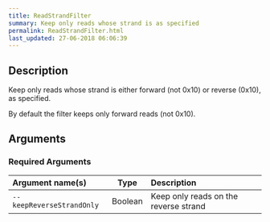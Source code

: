 ```yaml
---
title: ReadStrandFilter
summary: Keep only reads whose strand is as specified
permalink: ReadStrandFilter.html
last_updated: 27-06-2018 06:06:39
---
```



## Description

Keep only reads whose strand is either forward (not 0x10) or reverse (0x10), as specified.

 <p>By default the filter keeps only forward reads (not 0x10).</p>

## Arguments

### Required Arguments

| Argument name(s) | Type | Description |
| :--------------- | :--: | :------ |
| `--keepReverseStrandOnly` | Boolean | Keep only reads on the reverse strand |


